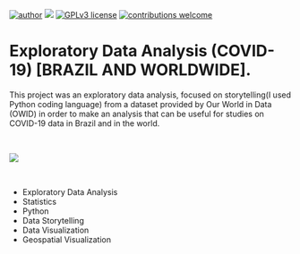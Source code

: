[![author](https://img.shields.io/badge/author-bruno.souza-red.svg)](https://www.linkedin.com/in/eubrunosouza/) [![](https://img.shields.io/badge/python-3.7+-blue.svg)](https://www.python.org/downloads/release/python-365/) [![GPLv3 license](https://img.shields.io/badge/License-GPLv3-blue.svg)](http://perso.crans.org/besson/LICENSE.html) [![contributions welcome](https://img.shields.io/badge/contributions-welcome-brightgreen.svg?style=flat)](https://github.com/eubrunoosouza)



# Exploratory Data Analysis (COVID-19) [BRAZIL AND WORLDWIDE].

This project was an exploratory data analysis, focused on storytelling(I used Python coding language) from a dataset provided by Our World in Data (OWID) in order to make an analysis that can be useful for studies on COVID-19 data in Brazil and in the world.


<br>
<p align="left">
  <img src="https://github.com/eubrunoosouza/Airbnb_DS_project/blob/02cbf72bd8088dd34f66d64c015f77b9c4781a06/MISC/airbnb.gif">
</p>
<br>

* Exploratory Data Analysis
* Statistics
* Python
* Data Storytelling
* Data Visualization
* Geospatial Visualization
